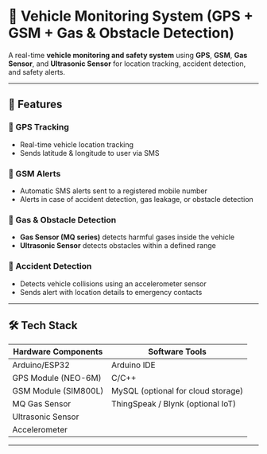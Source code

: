 # 🚗 Vehicle Monitoring System (GPS + GSM + Gas & Obstacle Detection)

A real-time **vehicle monitoring and safety system** using **GPS**, **GSM**, **Gas Sensor**, and **Ultrasonic Sensor** for location tracking, accident detection, and safety alerts.

---

## 📌 Features

### 📍 GPS Tracking
- Real-time vehicle location tracking
- Sends latitude & longitude to user via SMS

### 📡 GSM Alerts
- Automatic SMS alerts sent to a registered mobile number
- Alerts in case of accident detection, gas leakage, or obstacle detection

### 🛑 Gas & Obstacle Detection
- **Gas Sensor (MQ series)** detects harmful gases inside the vehicle
- **Ultrasonic Sensor** detects obstacles within a defined range

### 🚨 Accident Detection
- Detects vehicle collisions using an accelerometer sensor
- Sends alert with location details to emergency contacts

---

## 🛠 Tech Stack

| Hardware Components | Software Tools                      |
|-------------------- |-----------------------------------  |
| Arduino/ESP32       | Arduino IDE                         |
| GPS Module (NEO-6M) | C/C++                               |
| GSM Module (SIM800L)| MySQL (optional for cloud storage)  |
| MQ Gas Sensor       | ThingSpeak / Blynk (optional IoT)   |
| Ultrasonic Sensor   |                                     |
| Accelerometer       |                                     |

---

